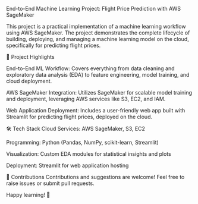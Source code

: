 End-to-End Machine Learning Project: Flight Price Prediction with AWS SageMaker

This project is a practical implementation of a machine learning workflow using AWS SageMaker. The project demonstrates the complete lifecycle of building, deploying, and managing a machine learning model on the cloud, specifically for predicting flight prices.

🌟 Project Highlights

End-to-End ML Workflow: Covers everything from data cleaning and exploratory data analysis (EDA) to feature engineering, model training, and cloud deployment.

AWS SageMaker Integration: Utilizes SageMaker for scalable model training and deployment, leveraging AWS services like S3, EC2, and IAM.

Web Application Deployment: Includes a user-friendly web app built with Streamlit for predicting flight prices, deployed on the cloud.

🛠 Tech Stack
Cloud Services: AWS SageMaker, S3, EC2

Programming: Python (Pandas, NumPy, scikit-learn, Streamlit)

Visualization: Custom EDA modules for statistical insights and plots

Deployment: Streamlit for web application hosting

🎯 Contributions
Contributions and suggestions are welcome! Feel free to raise issues or submit pull requests.

Happy learning! 🌟
